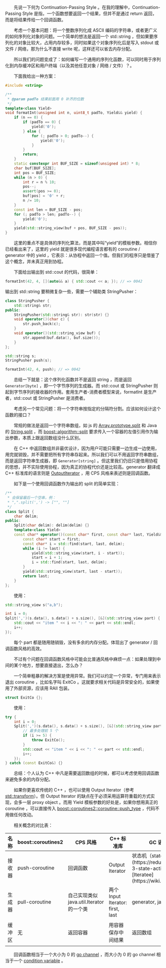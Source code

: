 　　先说一下何为 Continuation-Passing Style 。在我的理解中，Continuation-Passing Style 是指，一个函数想要返回一个结果，但并不是通过 return 返回，而是将结果传给一个回调函数。

　　考虑一个基本问题：将一个整数序列化成 ASCII 编码的字符串，或者更广义的如何序列化对象的问题。一个简单的想法是返回一个 std::string ，但如果要序列化的对象比较大，占用内存较多，同时如果这个对象序列化后是写入 stdout 或文件 / 网络，那为什么不直接 write 呢，这样还可以省去内存分配。

　　所以我们的问题变成了：如何编写一个通用的序列化函数，可以同时用于序列化到内存缓冲区和用户终端（以及其他任意对象 / 网络 / 文件）？。

　　下面我给出一种方案：

```cpp
#include <string>

/**
 * @param padTo 结果前面用 0 补齐的位数
 */
template<class Yield>
void formatInt(unsigned int n, uint8_t padTo, Yield&& yield) {
	if (n == 0) {
		if (padTo == 0) {
			yield('0');
		} else {
			for (; padTo > 0; padTo--) {
				yield('0');
			}
		}
		return;
	}
	static constexpr int BUF_SIZE = sizeof(unsigned int) * 8;
	char buf[BUF_SIZE];
	int pos = BUF_SIZE;
	while (n > 0) {
		int r = n % 10;
		pos--;
		assert(pos >= 0);
		buf[pos] = '0' + r;
		n /= 10;
	}
	const int len = BUF_SIZE - pos;
	for (; padTo > len; padTo--) {
		yield('0');
	}
	yield(std::string_view(buf + pos, BUF_SIZE - pos));
}
```

　　这里的重点不是具体的序列化算法，而是其中叫“yield”的模板参数。相信你已经看出来了，这里的 yield 就是很多现代编程语言都有的 coroutine / generator 中的 yield ，它表示：从协程中返回一个值。但我们的程序只是借鉴了这个概念，并未真正用到协程。

　　下面给出输出到 std::cout 的代码，很简单：

```cpp
formatInt(42, 4, [](auto&& a) { std::cout << a; }); // => 0042
```

输出到 std::string 要稍微复杂一些，需要一个辅助类 StringPusher：

```cpp
class StringPusher {
	std::string& str;
public:
	StringPusher(std::string& str): str(str) {}
	void operator()(char c) {
		str.push_back(c);
	}
	void operator()(std::string_view buf) {
		str.append(buf.data(), buf.size());
	}
};

std::string s;
StringPusher push(s);

formatInt(42, 4, push); // => 0042
```

　　总结一下就是：这个序列化函数并不是返回 string ，而是返回 `Generator[byte]` ，即一个字节序列的生成器。而 std::cout 或 StringPusher 则起到字节序列的接收器的作用。套用生产者-消费者模型来说，formatInt 是生产者，std::cout 或 StringPusher 是消费者。

　　考虑另一个常见问题：将一个字符串按指定的分隔符分割。应该如何设计这个函数的接口？

　　常规的做法是返回一个字符串数组，如 js 的 [Array.prototype.split](https://developer.mozilla.org/en-US/docs/Web/JavaScript/Reference/Global_Objects/String/split) 和 Java 的 [String.split](https://docs.oracle.com/javase/8/docs/api/java/lang/String.html#split-java.lang.String-) ，而 [boost::algorithm::split](https://www.boost.org/doc/libs/1_75_0/doc/html/boost/algorithm/split.html) 要求传入一个容器的左值引用作为输出参数，本质上跟返回数组没什么区别。

　　在 C++ 中返回数组并非最优设计，因为用户可能只需要一边生成一边使用，用完就销毁，并不需要把所有字符串存起来。所以我们可以不用返回字符串数组，而是返回字符串生成器，即 `Generator[string]` 。但这里我们仍旧只是借用协程的思想，并不实际使用协程，因为真正的协程代价还是比较高。generator 翻译成 C++ 标准库的语言则是 [OutputIterator](https://en.cppreference.com/w/cpp/named_req/OutputIterator) ，用 CPS 风格来表述则是回调函数。

　　如下是一个使用回调函数作为输出的 split 的简单实现：

```cpp
/**
 * 会保留最后一个空串，例：
 * ",".split(',') -> ["", ""]
 */
class Split {
	char delim;
public:
	Split(char delim): delim(delim) {}
	template<class Yield>
	const char* operator()(const char* first, const char* last, Yield&& yield) {
		const char* start = first;
		const char* i = std::find(start, last, delim);
		while (i != last) {
			yield(std::string_view(start, i - start));
			start = i + 1;
			i = std::find(start, last, delim);
		}
		yield(std::string_view(start, last - start));
		return last;
	}
};
```

　　使用：

```cpp
std::string_view s("a,b");

int i = 0;
Split(',')(s.data(), s.data() + s.size(), [&](std::string_view part) {
	std::cout << "item " << i << ": " << part << std::endl;
	i++;
});
```

　　每个 part 都是随用随销毁，没有多余的内存分配。体现出了 generator / 回调函数风格的高效。

　　不过有个问题在回调函数风格中可能会比普通风格中麻烦一点：如果处理到中间的某个地方，想要直接退出，怎么办？

　　一个简单粗暴的解决方案是使用异常。我们可以约定一个异常，专门用来表示退出 coroutine ，比如名字叫 ExitCo 。这就要求相关代码是异常安全的，如果使用了外部资源，应该用 RAII 包装。

```cpp
struct ExitCo {};
```

　　使用：

```cpp
try {
	int i = 0;
	Split(',')(s.data(), s.data() + s.size(), [&](std::string_view part) {
		// 最多处理前 5 个
		if (i >= 5) {
			throw ExitCo();
		}
		std::cout << "item " << i << ": " << part << std::endl;
		i++;
	});
} catch (const ExitCo&) {}
```

　　总结：个人认为 C++ 中凡是需要返回数组的时候，都可以考虑使用回调函数来避免多余的内存分配。

　　如果你更喜欢传统的 C++ ，也可以使用 Output Iterator（参考 [std::transform](https://en.cppreference.com/w/cpp/algorithm/transform)）。但 Output Iterator 的缺点在于必须采用运算符重载的方式实现，会多一层 proxy object 。而用 Yield 模板参数的好处是，如果你想用真正的 coroutine ，可以直接传入 [boost::coroutines2::coroutine<T>::push_type](https://www.boost.org/doc/libs/1_75_0/libs/coroutine2/doc/html/coroutine2/coroutine/asymmetric/push_coro.html) ，代码不用做任何改动。

　　相关概念的对比表：

<table>
<thead>
<tr><th>名称</th><th>boost::coroutines2</th><th>CPS 风格</th><th>C++ 标准库</th><th>GC 语言（js / Python / Java / Go）</th><th>多线程（生产者-消费者模式）</th></tr>
</thead>
<tbody>
<tr><td>接收器</td><td>push-coroutine</td><td>回调函数</td><td>Output Iterator</td><td>状态机（state machine） / [reducer](https://redux.js.org/tutorials/fundamentals/part-3-state-actions-reducers#writing-reducers) / [Iteratee](https://wiki.haskell.org/Enumerator_and_iteratee)</td><td>消费者</td></tr>
<tr><td>生成器</td><td>pull-coroutine</td><td>自己实现类似 java.util.Iterator 的一个类</td><td>两个 Input Iterator: first, last</td><td>generator, java.util.Iterator</td><td>生产者</td></tr>
<tr><td>缓冲区</td><td>无</td><td>返回容器</td><td>用容器保存中间结果</td><td>返回数组</td><td>[Disruptor](https://lmax-exchange.github.io/disruptor/) / concurrent queue / go channel / actor mailbox</td></tr>
</tbody>
</table>

　　回调函数相当于一个大小为 0 的 [go channel](https://gobyexample.com/channels) ，而大小为 0 的 go channel 相当于一个 [condition variable](https://en.cppreference.com/w/cpp/thread/condition_variable) 。
